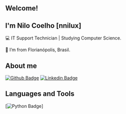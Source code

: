 ## Welcome!

## I'm Nilo Coelho [nnilux]

:computer: IT Support Technician | Studying Computer Science.

:house_with_garden: I’m from Florianópolis, Brasil.

## About me

[![Github Badge](https://img.shields.io/badge/-Github-000?style=flat-square&logo=Github&logoColor=white&link=https://github.com/nnilocoelho)](https://github.com/nnilocoelho) [![Linkedin Badge](https://img.shields.io/badge/-LinkedIn-blue?style=flat-square&logo=Linkedin&logoColor=white&link=https://www.linkedin.com/in/nilojneto/)](https://www.linkedin.com/in/nilojneto/)

## Languages and Tools

[![Python Badge](https://img.shields.io/badge/Python-3776AB?style=for-the-badge&logo=python&logoColor=white)]
